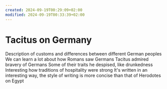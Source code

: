 ```yaml
---
created: 2024-09-19T00:29:09+02:00
modified: 2024-09-19T00:33:39+02:00
---
```


# Tacitus on Germany

Description of customs and differences between different German peoples
We can learn a lot about how Romans saw Germans
Tacitus admired bravery of Germans
Some of their traits he despised, like drunkedness
Interesting how traditions of hospitality were strong
It's written in an interesting way, the style of writing is more concise than that of Herodotes on Egypt
